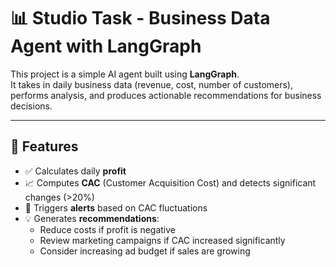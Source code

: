 # 📊 Studio Task - Business Data Agent with LangGraph

This project is a simple AI agent built using **LangGraph**.  
It takes in daily business data (revenue, cost, number of customers), performs analysis, and produces actionable recommendations for business decisions.

---

## 🔧 Features

- ✅ Calculates daily **profit**
- 📈 Computes **CAC** (Customer Acquisition Cost) and detects significant changes (>20%)
- 🚨 Triggers **alerts** based on CAC fluctuations
- 💡 Generates **recommendations**:
  - Reduce costs if profit is negative
  - Review marketing campaigns if CAC increased significantly
  - Consider increasing ad budget if sales are growing

